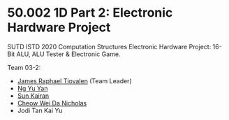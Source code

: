 # 50.002 1D Part 2: Electronic Hardware Project

SUTD ISTD 2020 Computation Structures Electronic Hardware Project: 16-Bit ALU, ALU Tester & Electronic Game.

Team 03-2:

- [James Raphael Tiovalen](https://github.com/jamestiotio) (Team Leader)
- [Ng Yu Yan](https://github.com/ngyy3487)
- [Sun Kairan](https://github.com/kairanskrr)
- [Cheow Wei Da Nicholas](https://github.com/nicholascwd)
- Jodi Tan Kai Yu